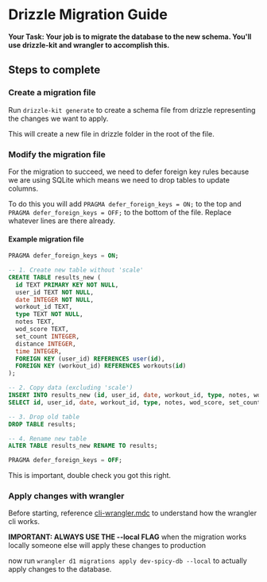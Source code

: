 # Drizzle Migration Guide

**Your Task: Your job is to migrate the database to the new schema. You'll use drizzle-kit and wrangler to accomplish this.**

## Steps to complete

### Create a migration file
Run `drizzle-kit generate` to create a schema file from drizzle representing the changes we want to apply.

This will create a new file in drizzle folder in the root of the file.

### Modify the migration file

For the migration to succeed, we need to defer foreign key rules because we are using SQLite which means we need to drop tables to update columns.

To do this you will add `PRAGMA defer_foreign_keys = ON;` to the top and `PRAGMA defer_foreign_keys = OFF;` to the bottom of the file. Replace whatever lines are there already.

#### Example migration file

```sql
PRAGMA defer_foreign_keys = ON;

-- 1. Create new table without 'scale'
CREATE TABLE results_new (
  id TEXT PRIMARY KEY NOT NULL,
  user_id TEXT NOT NULL,
  date INTEGER NOT NULL,
  workout_id TEXT,
  type TEXT NOT NULL,
  notes TEXT,
  wod_score TEXT,
  set_count INTEGER,
  distance INTEGER,
  time INTEGER,
  FOREIGN KEY (user_id) REFERENCES user(id),
  FOREIGN KEY (workout_id) REFERENCES workouts(id)
);

-- 2. Copy data (excluding 'scale')
INSERT INTO results_new (id, user_id, date, workout_id, type, notes, wod_score, set_count, distance, time)
SELECT id, user_id, date, workout_id, type, notes, wod_score, set_count, distance, time FROM results;

-- 3. Drop old table
DROP TABLE results;

-- 4. Rename new table
ALTER TABLE results_new RENAME TO results;

PRAGMA defer_foreign_keys = OFF;
```

This is important, double check you got this right.

### Apply changes with wrangler

Before starting, reference [cli-wrangler.mdc](mdc:.cursor/rules/cli-wrangler.mdc) to understand how the wrangler cli works.

**IMPORTANT: ALWAYS USE THE --local FLAG** when the migration works locally someone else will apply these changes to production

now run `wrangler d1 migrations apply dev-spicy-db --local` to actually apply changes to the database.